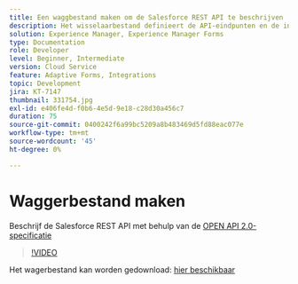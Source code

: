 ```yaml
---
title: Een waggbestand maken om de Salesforce REST API te beschrijven
description: Het wisselaarbestand definieert de API-eindpunten en de invoer- en uitvoerparameters
solution: Experience Manager, Experience Manager Forms
type: Documentation
role: Developer
level: Beginner, Intermediate
version: Cloud Service
feature: Adaptive Forms, Integrations
topic: Development
jira: KT-7147
thumbnail: 331754.jpg
exl-id: e406fe4d-f0b6-4e5d-9e18-c28d30a456c7
duration: 75
source-git-commit: 0400242f6a99bc5209a8b483469d5fd88eac077e
workflow-type: tm+mt
source-wordcount: '45'
ht-degree: 0%

---
```


# Waggerbestand maken

Beschrijf de Salesforce REST API met behulp van de [OPEN API 2.0-specificatie](https://swagger.io/docs/specification/2-0/basic-structure/)

>[!VIDEO](https://video.tv.adobe.com/v/331754?quality=12&learn=on)

Het wagerbestand kan worden gedownload: [hier beschikbaar](assets/sfdc-rest-swagger.zip)
